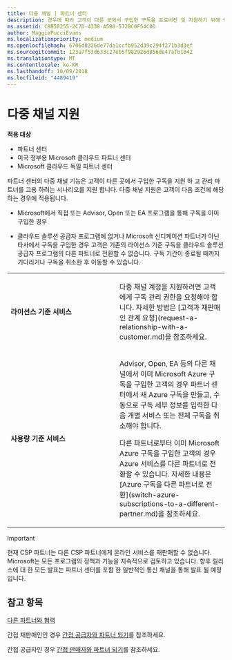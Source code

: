 ```yaml
---
title: 다중 채널 | 파트너 센터
description: 경우에 따라 고객이 다른 곳에서 구입한 구독을 프로비전 및 지원하기 위해 귀사를 고용하려 할 수도 있습니다.
ms.assetid: C8B58255-2C7D-4338-A5B0-572BC0F54C0D
author: MaggiePucciEvans
ms.localizationpriority: medium
ms.openlocfilehash: 6706d8326de77da1ccfb952d39c294f271b3d3ef
ms.sourcegitcommit: 123a7f53d633c27eb5f982926d856de47afb1042
ms.translationtype: MT
ms.contentlocale: ko-KR
ms.lasthandoff: 10/09/2018
ms.locfileid: "4489419"
---
```

# <a name="multi-channel-support"></a>다중 채널 지원

**적용 대상**

-  파트너 센터
-  미국 정부용 Microsoft 클라우드 파트너 센터
-  Microsoft 클라우드 독일 파트너 센터

파트너 센터의 다중 채널 기능은 고객이 다른 곳에서 구입한 구독을 지원 하 고 관리 파트너를 고용 하려는 시나리오를 지원 합니다. 다중 채널 지원은 고객이 다음 조건에 해당하는 경우에 적용됩니다.

-   Microsoft에서 직접 또는 Advisor, Open 또는 EA 프로그램을 통해 구독을 이미 구입한 경우

-   클라우드 솔루션 공급자 프로그램에 없거나 Microsoft 신디케이션 파트너가 아닌 타사에서 구독을 구입한 경우 고객은 기존의 라이선스 기준 구독을 클라우드 솔루션 공급자 프로그램의 다른 파트너로 전환할 수 없습니다. 구독 기간이 종료될 때까지 기다리거나 구독을 취소한 후 이동할 수 있습니다.


<table>
<colgroup>
<col width="50%" />
<col width="50%" />
</colgroup>
<tbody>
<tr class="odd">
<td><p><strong>라이선스 기준 서비스</strong></p></td>
<td><p>다중 채널 계정을 지원하려면 고객에게 구독 관리 권한을 요청해야 합니다. 자세한 방법은 [고객과 재판매인 관계 요청](request-a-relationship-with-a-customer.md)을 참조하세요.</p></td>
</tr>
<tr class="even">
<td><p><strong>사용량 기준 서비스</strong></p></td>
<td>
<p>Advisor, Open, EA 등의 다른 채널에서 이미 Microsoft Azure 구독을 구입한 고객의 경우 파트너 센터에서 새 Azure 구독을 만들고, 수동으로 구독 세부 정보를 입력한 다음 개별 서비스 또는 전체 구독을 취소해야 합니다.</p>
<p>다른 파트너로부터 이미 Microsoft Azure 구독을 구입한 고객의 경우 Azure 서비스를 다른 파트너로 전환할 수 있습니다. 자세한 내용은 [Azure 구독을 다른 파트너로 전환](switch-azure-subscriptions-to-a-different-partner.md)을 참조하세요.</p>
</td>
</tr>
</tbody>
</table>

> [!IMPORTANT]  
> 현재 CSP 파트너는 다른 CSP 파트너에게 온라인 서비스를 재판매할 수 없습니다. Microsoft는 모든 프로그램의 정책과 기능을 지속적으로 검토하고 있습니다. 향후 릴리스에 대 한 모든 발표는 파트너 센터를 포함 한 일반적인 통신 채널을 통해 발표 될 예정입니다. 

## <a name="see-also"></a>참고 항목

[다른 파트너와 협력](work-with-other-partners.md)

간접 재판매인인 경우 [간접 공급자와 파트너 되기](indirect-reseller-tasks-in-partner-center.md)를 참조하세요.

간접 공급자인 경우 [간접 판매자와 파트너 되기](indirect-provider-tasks-in-partner-center.md)를 참조하세요. 

 

 



